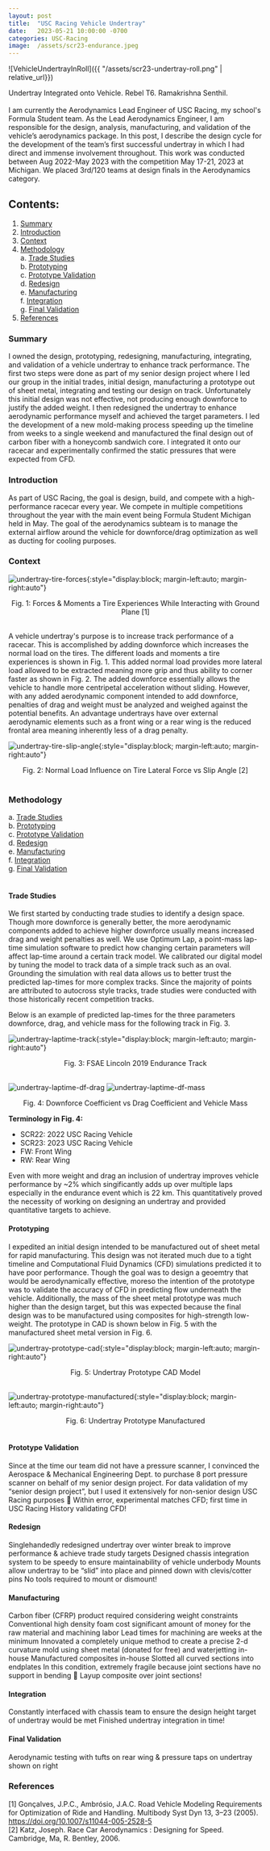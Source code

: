 ```yaml
---
layout: post
title:  "USC Racing Vehicle Undertray"
date:   2023-05-21 10:00:00 -0700
categories: USC-Racing
image:  /assets/scr23-endurance.jpeg
---
```


![VehicleUndertrayInRoll]({{ "/assets/scr23-undertray-roll.png" | relative_url}})
<figcaption>Undertray Integrated onto Vehicle. Rebel T6. Ramakrishna Senthil.</figcaption>
<br>
I am currently the Aerodynamics Lead Engineer of USC Racing, my school's Formula Student team. As the Lead Aerodynamics Engineer, I am responsible for the design, analysis, manufacturing, and validation of the vehicle’s aerodynamics package. In this post, I describe the design cycle for the development of the team’s first successful undertray in which I had direct and immense involvement throughout. This work was conducted between Aug 2022-May 2023 with the competition May 17-21, 2023 at Michigan. We placed 3rd/120 teams at design finals in the Aerodynamics category.

## Contents:
1. [Summary](#summary)
2. [Introduction](#introduction)
3. [Context](#context)
4. [Methodology](#methodology)<br>
    a. [Trade Studies](#trade-studies)<br>
    b. [Prototyping](#prototyping)<br>
    c. [Prototype Validation](#prototype-validation)<br>
    d. [Redesign](#redesign)<br>
    e. [Manufacturing](#manufacturing)<br>
    f. [Integration](#integration)<br>
    g. [Final Validation](#final-validation)<br>
5. [References](#references)<br>

### Summary
I owned the design, prototyping, redesigning, manufacturing, integrating, and validation of a vehicle undertray to enhance track performance. The first two steps were done as part of my senior design project where I led our group in the initial trades, initial design, manufacturing a prototype out of sheet metal, integrating and testing our design on track. Unfortunately this initial design was not effective, not producing enough downforce to justify the added weight. I then redesigned the undertray to enhance aerodynamic performance myself and achieved the target parameters. I led the development of a new mold-making process speeding up the timeline from weeks to a single weekend and manufactured the final design out of carbon fiber with a honeycomb sandwich core. I integrated it onto our racecar and experimentally confirmed the static pressures that were expected from CFD. 
<br>

### Introduction
As part of USC Racing, the goal is design, build, and compete with a high-performance racecar every year. We compete in multiple competitions throughout the year with the main event being Formula Student Michigan held in May. The goal of the aerodynamics subteam is to manage the external airflow around the vehicle for downforce/drag optimization as well as ducting for cooling purposes. 
<br>

### Context
![undertray-tire-forces](https://ram-senthil.github.io/assets/undertray-tire-forces.png){:style="display:block; margin-left:auto; margin-right:auto"}
<figcaption style="text-align: center;">Fig. 1: Forces & Moments a Tire Experiences While Interacting with Ground Plane [1]</figcaption>
<br>

A vehicle undertray's purpose is to increase track performance of a racecar. This is accomplished by adding downforce which increases the normal load on the tires. The different loads and moments a tire experiences is shown in Fig. 1. This added normal load provides more lateral load allowed to be extracted meaning more grip and thus ability to corner faster as shown in Fig. 2. The added downforce essentially allows the vehicle to handle more centripetal acceleration without sliding. However, with any added aerodynamic component intended to add downforce, penalties of drag and weight must be analyzed and weighed against the potential benefits. An advantage undertrays have over external aerodynamic elements such as a front wing or a rear wing is the reduced frontal area meaning inherently less of a drag penalty.

![undertray-tire-slip-angle](https://ram-senthil.github.io/assets/undertray-tire-slip-angle.png){:style="display:block; margin-left:auto; margin-right:auto"}
<figcaption style="text-align: center;">Fig. 2: Normal Load Influence on Tire Lateral Force vs Slip Angle [2]</figcaption>
<br>

### Methodology
a. [Trade Studies](#trade-studies)<br>
b. [Prototyping](#prototyping)<br>
c. [Prototype Validation](#prototype-validation)<br>
d. [Redesign](#redesign)<br>
e. [Manufacturing](#manufacturing)<br>
f. [Integration](#integration)<br>
g. [Final Validation](#final-validation)<br>
<br>

#### Trade Studies
We first started by conducting trade studies to identify a design space. Though more downforce is generally better, the more aerodynamic components added to achieve higher downforce usually means increased drag and weight penalties as well. 
We use Optimum Lap, a point-mass lap-time simulation software to predict how changing certain parameters will affect lap-time around a certain track model. We calibrated our digital model by tuning the model to track data of a simple track such as an oval. Grounding the simulation with real data allows us to better trust the predicted lap-times for more complex tracks. Since the majority of points are attributed to autocross style tracks, trade studies were conducted with those historically recent competition tracks. 

Below is an example of predicted lap-times for the three parameters downforce, drag, and vehicle mass for the following track in Fig. 3. 

![undertray-laptime-track](https://ram-senthil.github.io/assets/undertray-laptime-track.png){:style="display:block; margin-left:auto; margin-right:auto"}
<figcaption style="text-align: center;">Fig. 3: FSAE Lincoln 2019 Endurance Track</figcaption>
<br>

![undertray-laptime-df-drag](https://ram-senthil.github.io/assets/undertray-laptime-df-drag.png) ![undertray-laptime-df-mass](https://ram-senthil.github.io/assets/undertray-laptime-df-mass.png)
<figcaption style="text-align: center;">Fig. 4: Downforce Coefficient vs Drag Coefficient and Vehicle Mass</figcaption>


**Terminology in Fig. 4:**
- SCR22: 2022 USC Racing Vehicle <br>
- SCR23: 2023 USC Racing Vehicle <br>
- FW: Front Wing <br>
- RW: Rear Wing <br>


Even with more weight and drag an inclusion of undertray improves vehicle performance by ~2% which singificantly adds up over multiple laps especially in the endurance event which is 22 km. This quantitatively proved the necessity of working on designing an undertray and provided quantitative targets to achieve.
<br>

#### Prototyping
I expedited an initial design intended to be manufactured out of sheet metal for rapid manufacturing. This design was not iterated much due to a tight timeline and Computational Fluid Dynamics (CFD) simulations predicted it to have poor performance. Though the goal was to design a geoemtry that would be aerodynamically effective, moreso the intention of the prototype was to validate the accuracy of CFD in predicting flow underneath the vehicle. Additionally, the mass of the sheet metal prototype was much higher than the design target, but this was expected because the final design was to be manufactured using composites for high-strength low-weight. The prototype in CAD is shown below in Fig. 5 with the manufactured sheet metal version in Fig. 6.

![undertray-prototype-cad](https://ram-senthil.github.io/assets/undertray-prototype-cad.png){:style="display:block; margin-left:auto; margin-right:auto"}
<figcaption style="text-align: center;">Fig. 5: Undertray Prototype CAD Model</figcaption>
<br>


![undertray-prototype-manufactured](https://ram-senthil.github.io/assets/undertray-prototype-manufactured.png){:style="display:block; margin-left:auto; margin-right:auto"}
<figcaption style="text-align: center;">Fig. 6: Undertray Prototype Manufactured</figcaption>
<br>


#### Prototype Validation
Since at the time our team did not have a pressure scanner, I convinced the Aerospace & Mechanical Engineering Dept. to purchase 8 port pressure scanner on behalf of my senior design project. 
For data validation of my “senior design project”, but I used it extensively for non-senior design USC Racing purposes 
Within error, experimental matches CFD; first time in USC Racing History validating CFD!
<br>

#### Redesign
Singlehandedly redesigned undertray over winter break to improve performance & achieve trade study targets
Designed chassis integration system to be speedy to ensure maintainability of vehicle underbody
Mounts allow undertray to be “slid” into place and pinned down with clevis/cotter pins
No tools required to mount or dismount!
<br>

#### Manufacturing
Carbon fiber (CFRP) product required considering weight constraints
Conventional high density foam cost significant amount of money for the raw material and machining labor
Lead times for machining are weeks at the minimum
Innovated a completely unique method to create a precise 2-d curvature mold using sheet metal (donated for free) and waterjetting in-house
Manufactured composites in-house
Slotted all curved sections into endplates
In this condition, extremely fragile because joint sections have no support in bending  Layup composite over joint sections!
<br>

#### Integration
Constantly interfaced with chassis team to ensure the design height target of undertray would be met
Finished undertray integration in time!
<br>

#### Final Validation
Aerodynamic testing with tufts on rear wing & pressure taps on undertray shown on right

### References
[1] Gonçalves, J.P.C., Ambrósio, J.A.C. Road Vehicle Modeling Requirements for Optimization of Ride and Handling. Multibody Syst Dyn 13, 3–23 (2005). https://doi.org/10.1007/s11044-005-2528-5<br>
[2] Katz, Joseph. Race Car Aerodynamics : Designing for Speed. Cambridge, Ma, R. Bentley, 2006.